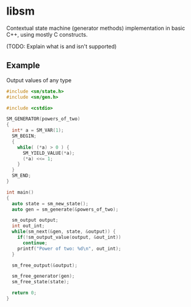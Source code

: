 # libsm

Contextual state machine (generator methods) implementation in basic C++, using mostly C constructs.

(TODO: Explain what is and isn't supported)

## Example

Output values of any type
``` c++
#include <sm/state.h>
#include <sm/gen.h>

#include <cstdio>

SM_GENERATOR(powers_of_two)
{
  int* a = SM_VAR(1);
  SM_BEGIN;
  {
    while( (*a) > 0 ) {
      SM_YIELD_VALUE(*a);
      (*a) <<= 1;
    }
  }
  SM_END;
}

int main()
{
  auto state = sm_new_state();
  auto gen = sm_generate(&powers_of_two);

  sm_output output;
  int out_int;
  while(sm_next(&gen, state, &output)) {
    if(!sm_output_value(output, &out_int))
      continue;
    printf("Power of two: %d\n", out_int);
  }

  sm_free_output(&output);

  sm_free_generator(gen);
  sm_free_state(state);

  return 0;
}
```

